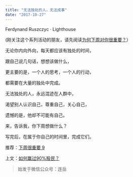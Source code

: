 ```yaml
---
title: "无法独处的人，无法成事"
date: "2017-10-27"
---
```


Ferdynand Ruszczyc · Lighthouse

(刚关注这个系列活动的朋友，请先阅读[为何下周对你很重要？](http://mp.weixin.qq.com/s?__biz=MjM5NDU0Mjk2MQ==&mid=2651623372&idx=1&sn=0a27ce920b04dc61f7bc27535cc59c02&chksm=bd7e0bd28a0982c4659ee1bec241d50bcdbb6403dba56ad79902a1b00fc1b160e7acd02584f2&scene=21#wechat_redirect)）

无论你内向外向，每天都应该有独处的时间，  

跟自己说几句话，想想该做什么，

更主要的是，一个人的思考，一个人的行动，

都需要在大量的独处中完成。

无法独处的人，永远混迹在人群中，

渴望别人认识自己，尊重自己，关心自己，

遗憾的是，他却不可能有自己。

来，告诉我，你下周想做什么？

写完后，在属于你自己的时间里，完成它们。

推荐：[下周很重要 9](http://mp.weixin.qq.com/s?__biz=MjM5NDU0Mjk2MQ==&mid=2651623672&idx=2&sn=af70bb1167929dca3a2041a30544cb7a&chksm=bd7e14e68a099df0abf56ccb6580f0a0d57add8a6349c2271e3b9b241560083aff5e4dffd9e9&scene=21#wechat_redirect)

上文：[如何赢过90%股民？](http://mp.weixin.qq.com/s?__biz=MjM5NDU0Mjk2MQ==&mid=2651623693&idx=1&sn=b905d9260f02242aaf512ea7bef8c835&chksm=bd7e15138a099c05b041426363f45ed6116d69c1e1151d04113753b6b2adedb42fe945028562&scene=21#wechat_redirect)

> 始发于微信公众号：连岳
